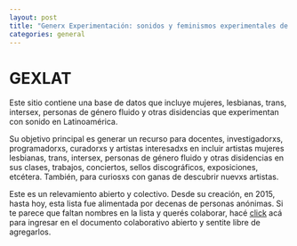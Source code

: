```yaml
---
layout: post
title: "Generx Experimentación: sonidos y feminismos experimentales de Latinoamérica (G.E.X) "
categories: general
---
```


# GEXLAT

Este sitio contiene una base de datos que incluye mujeres, lesbianas, trans, intersex, personas de género fluido y otras disidencias que experimentan con sonido en Latinoamérica.

Su objetivo principal es generar un recurso para docentes, investigadorxs, programadorxs, curadorxs y artistas interesadxs en incluir artistas mujeres lesbianas, trans, intersex, personas de género fluido y otras disidencias en sus clases, trabajos, conciertos, sellos discográficos, exposiciones, etcétera. También, para curiosxs con ganas de descubrir nuevxs artistas. 

Este es un relevamiento abierto y colectivo. Desde su creación, en 2015, hasta hoy, esta lista fue alimentada por decenas de personas anónimas. Si te parece que faltan nombres en la lista y querés colaborar, hacé [click](https://docs.google.com/document/d/1mtdZueD4sV1sg4j4XWx-84YZrhAa7f1KGV3CMJ3phGM/edit#heading=h.4xl4hpsi282c) acá para ingresar en el documento colaborativo abierto y sentite libre de agregarlos. []()

